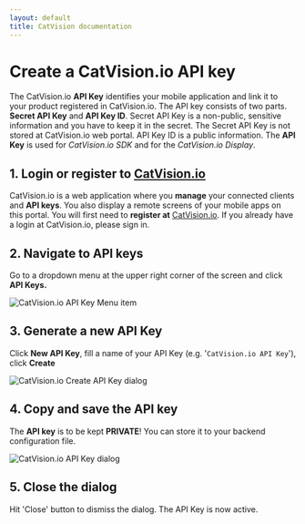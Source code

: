 ```yaml
---
layout: default
title: CatVision documentation
---
```


# Create a CatVision.io API key

The CatVision.io **API Key** identifies your mobile application and link it to your product registered in CatVision.io. The API key consists of two parts. **Secret API Key** and **API Key ID**. Secret API Key is a non-public, sensitive information and you have to keep it in the secret. The Secret API Key is not stored at CatVision.io web portal. API Key ID is a public information.  The **API Key** is used for _CatVision.io SDK_ and for the _CatVision.io Display_.

## 1. Login or register to [CatVision.io](https://app.catvision.io/)

CatVision.io is a web application where you **manage** your connected clients and  **API keys**. You also display a remote screens of your mobile apps on this portal. You will first need to **register at** [CatVision.io](https://app.catvision.io/). If you already have a login at CatVision.io, please sign in.

## 2. Navigate to API keys

Go to a dropdown menu at the upper right corner of the screen and click **API Keys.**

![CatVision.io API Key Menu item]({{site.url}}/catvision/assets/images/cvio_add_apikey_menu2.png)

## 3. Generate a new API Key

Click **New API Key**, fill a name of your API Key \(e.g. '`CatVision.io API Key`'\), click **Create**

![CatVision.io Create API Key dialog]({{site.url}}/catvision/assets/images/cvio_add_apikey.png)

## 4. Copy and save the API key

The **API key** is to be kept **PRIVATE**! You can store it to your backend configuration file.

![CatVision.io API Key dialog]({{site.url}}/catvision/assets/images/cvio_add_apikey_done.png)

## 5. Close the dialog

Hit 'Close' button to dismiss the dialog. The API Key is now active.

